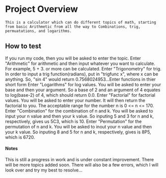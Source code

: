 # Project Overview
    This is a calculator which can do different topics of math, starting from basic Arithmetic from all the way to Combinations, trig, permuatations, and logarithms. 
## How to test
If you run my code, then you will be asked to enter the topic.
Enter "Arithmetic" for arithmetic and then input whatever you want to calculate. For example, 5 + 3. or more can be calculated. 
Enter "Trigonometry" for trig. In order to input a trig function(radians), put in "trigfunc x", where x can be anything. So, "sin 4" would return 0.7568024953...Enter functions in thier short form
Enter "Logarithms" for log values. You will be asked to enter your base and then your argument. So a base of 2 and an argument of 4 equates to log(base-2) of 4, which should return 0.0.
Enter "Factorial" for factorial values. You will be asked to enter your number. It will then return the factorial to you. The acceptable range for the number n is 0 <= n <= 170. 
Enter "Combination" for the combination of n and k. You will be asked to input your n value and then your k value. So inputing 5 and 3 for n and k, respectively, gives us 5C3, which is 10. 
Enter "Permutation" for the permutation of n and k. You will be asked to inout your n value and then your k value. So inputing 8 and 5 for n and k, respectively, gives is 8P5, which is 6720. 
#### Notes
This is still a progress in work and is under constant improvement. There will be more topics added soon. There will also be a few errors, which I will look over and try my best to resolve...
